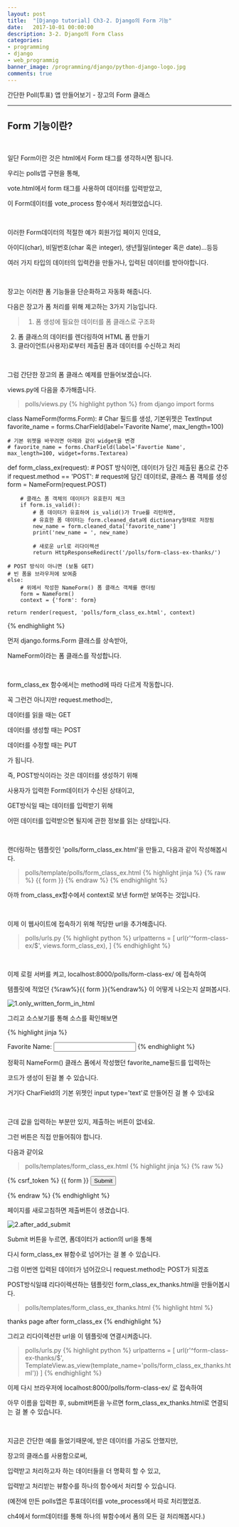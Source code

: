 ```yaml
---
layout: post
title:  "[Django tutorial] Ch3-2. Django의 Form 기능"
date:   2017-10-01 00:00:00
description: 3-2. Django의 Form Class
categories:
- programming
- django
- web_programmig
banner_image: /programming/django/python-django-logo.jpg
comments: true
---
```


간단한 Poll(투표) 앱 만들어보기 - 장고의 Form 클래스

---

## Form 기능이란?

<br>

일단 Form이란 것은 html에서 Form 태그를 생각하시면 됩니다.

우리는 polls앱 구현을 통해,

vote.html에서 form 태그를 사용하여 데이터를 입력받았고,

이 Form데이터를 vote_process 함수에서 처리했었습니다.

<br>

이러한 Form데이터의 적절한 예가 회원가입 페이지 인데요,

아이디(char), 비밀번호(char 혹은 integer), 생년월일(integer 혹은 date)...등등

여러 가지 타입의 데이터의 입력칸을 만들거나, 입력된 데이터를 받아야합니다.

<br>

장고는 이러한 폼 기능들을 단순화하고 자동화 해줍니다.

다음은 장고가 폼 처리를 위해 제고하는 3가지 기능입니다.

>1. 폼 생성에 필요한 데이터를 폼 클래스로 구조화
2. 폼 클래스의 데이터를 렌더링하여 HTML 폼 만들기
3. 클라이언트(사용자)로부터 제출된 폼과 데이터를 수신하고 처리

<br>

그럼 간단한 장고의 폼 클래스 예제를 만들어보겠습니다.

views.py에 다음을 추가해줍니다.

>polls/views.py
{% highlight python %}
from django import forms


class NameForm(forms.Form):
    # Char 필드를 생성, 기본위젯은 TextInput
    favorite_name = forms.CharField(label='Favorite Name', max_length=100)

    # 기본 위젯을 바꾸려면 아래와 같이 widget을 변경
    # favorite_name = forms.CharField(label='Favortie Name', max_length=100, widget=forms.Textarea)


def form_class_ex(request):
    # POST 방식이면, 데이터가 담긴 제출된 폼으로 간주
    if request.method == 'POST':
        # request에 담긴 데이터로, 클래스 폼 객체를 생성
        form = NameForm(request.POST)

        # 클래스 폼 객체의 데이터가 유효한지 체크
        if form.is_valid():
            # 폼 데이터가 유효하여 is_valid()가 True를 리턴하면,
            # 유효한 폼 데이터는 form.cleaned_data에 dictionary형태로 저장됨
            new_name = form.cleaned_data['favorite_name']
            print('new_name = ', new_name)

            # 새로운 url로 리다이렉션
            return HttpResponseRedirect('/polls/form-class-ex-thanks/')

    # POST 방식이 아니면 (보통 GET)
    # 빈 폼을 브라우저에 보여줌
    else:
        # 위에서 작성한 NameForm() 폼 클래스 객체를 랜더링
        form = NameForm()
        context = {'form': form}

    return render(request, 'polls/form_class_ex.html', context)
{% endhighlight %}

먼저 django.forms.Form 클래스를 상속받아,

NameForm이라는 폼 클래스를 작성합니다.

<br>

form_class_ex 함수에서는 method에 따라 다르게 작동합니다.

꼭 그런건 아니지만 request.method는,

데이터를 읽을 때는 GET

데이터를 생성할 때는 POST

데이터를 수정할 때는 PUT

가 됩니다.

즉, POST방식이라는 것은 데이터를 생성하기 위해

사용자가 입력한 Form데이터가 수신된 상태이고,

GET방식일 때는 데이터를 입력받기 위해

어떤 데이터를 입력받으면 될지에 관한 정보를 읽는 상태입니다.

<br>

랜더링하는 템플릿인 'polls/form_class_ex.html'을 만들고, 다음과 같이 작성해봅시다.

>polls/template/polls/form_class_ex.html
{% highlight jinja %}
{% raw %}
{{ form }}
{% endraw %}
{% endhighlight %}

아까 from_class_ex함수에서 context로 보낸 form만 보여주는 것입니다.

<br>

이제 이 웹사이트에 접속하기 위해 적당한 url을 추가해줍니다.

>polls/urls.py
{% highlight python %}
urlpatterns = [
    url(r'^form-class-ex/$', views.form_class_ex),
]
{% endhighlight %}

<br>

이제 로컬 서버를 켜고, localhost:8000/polls/form-class-ex/ 에 접속하여

템플릿에 적었던 {%raw%}{{ form }}{%endraw%} 이 어떻게 나오는지 살펴봅시다.

![1.only_written_form_in_html](https://lh3.googleusercontent.com/ZcYLFepPcG-9W-LhMRLZHvifvXHr846tP1F37Jbm4I0DmTncBvB0IE7On4aV7g0FvDeI-mr3lJj8d5KAC5JBZTRHg2Z1yc8-_5cqvnmvABrrZobeynalR8vKMVo7euFvg4jOSOG2CwyRUYnZhYdBcXbdBSYdm3_6jJATKX3tohhecLo_HTLvB_85AKhq0ZQ4xNpmIKN_QHy9q6_e6VzHysBcqV-qOtLXc4pjFWIBfQqRiUUuTkLatawNs5RaV-v6y5M5FKtcIzd4UMkxd9Y4ZyIHyfBcCYuhRWgH7fhzPg4TBnMcZLzEO4J7cfbfpWnZ6kVap4DwvH8FHFpIoY_agxxN9PfxdYRItGc3YcaP_DRLF35u33AFhDeoCloq2E7AUi4uP04bP5MZYuWtMVLBz43Y9E43cg_S0tH1WZDO-HVN7IV2QsuPzFJJC0xjGoVASKAeLNVWO95qopv1Fe-thUgazX87vUVDwxyADTJ6UhHLmD8b3-F0LHtfOz_dZvz2ZNl2lF3gFNHFasM_emJ5awiTLeNTJMS6QHdzqxvV2_mdFJxxqYDI0Zxk3EKADBQKqAtRsDgj6iRxc6_Wan124kbqFREKvRvkb3EeAz2cKA=w1208-h408-no)

그리고 소스보기를 통해 소스를 확인해보면

{% highlight jinja %}
<tr>
    <th>
        <label for="id_favorite_name">Favorite Name:</label>
    </th>
    <td>
        <input type="text" name="favorite_name" maxlength="100" id="id_favorite_name" required />
    </td>
</tr>
{% endhighlight %}

정확히 NameForm() 클래스 폼에서 작성했던 favorite_name필드를 입력하는

코드가 생성이 된걸 볼 수 있습니다.

거기다 CharField의 기본 위젯인 input type='text'로 만들어진 걸 볼 수 있네요

<br>

근데 값을 입력하는 부분만 있지, 제출하는 버튼이 없네요.

그런 버튼은 직접 만들어줘야 합니다.

다음과 같이요

>polls/templates/form_class_ex.html
{% highlight jinja %}
{% raw %}
<form action="/polls/form-class-ex/" method="POST">
    {% csrf_token %}
    {{ form }}
    <input type="submit" value="Submit" />
</form>
{% endraw %}
{% endhighlight %}

페이지를 새로고침하면 제출버튼이 생겼습니다.

![2.after_add_submit](https://lh3.googleusercontent.com/LtAFRs2ez1TIxSygZJ2cjW_JQA8ksZs-2BEVQxXLpBWla5eYcIjobcfK_2XOaEVt15Zr9b95MB88g9OQeLU3CnVA6Uw87HsggR6NGAkBIvclZSSTEdBusmLqd-OzimjwQvZBGiD-j5zSQkwOMR7x1Hpiu9sT4BnwTEtP56OtYM85FsbuuC8uHLjG_sTrRMUgVFw9doXEBuWXGuatrq4ogXBkXY1oRIXSVqt0evnDWYvR4AF11r-xMYiLcTjKU3V6EoT6-8K9Ja65KMAJei0ls6_hUmZCiy5nVR0_SKOu4i1Eb6Fl4j47xc75La0lNjKxZrCEAs-CntYortLPj5_imWGqroc0aPtU9_cZgYTxuenATbvzLNX_zNje2XMt7vPXfxc1PgB8VAvBeMjFG9_xr8YQZWP5lT8Lyt3jBonXnojKM5sM_9oNXn4t7YID-fIjX7RZqbGT2v5FTG_Ac3L4bL2xXF4LOdJHNltAEPAEBRkJWQPykGHYMyq9O-FYYXgZ2Rus1LhSc9VXxCA5IhZvtmAljrFHN04-0FD2aC2KUySBuxotEUGXaWdDSn8tFCrmIXIi1TOxgt-UNcy3fKgjIEFOV5Xw3v7QSmvuGPToDA=w942-h424-no)

Submit 버튼을 누르면, 폼데이터가 action의 url을 통해

다시 form_class_ex 뷰함수로 넘어가는 걸 볼 수 있습니다.

그럼 이번엔 입력된 데이터가 넘어갔으니 request.method는 POST가 되겠죠

POST방식일떄 리다이렉션하는 템플릿인 form_class_ex_thanks.html을 만들어봅시다.

>polls/templates/form_class_ex_thanks.html
{% highlight html %}
<!DOCTYPE html>
<html lang="en">
<head>
    <meta charset="UTF-8">
    <title>Title</title>
</head>
<body>
    thanks page after form_class_ex
</body>
</html>
{% endhighlight %}

그리고 리다이렉션한 url을 이 템플릿에 연결시켜줍니다.

>polls/urls.py
{% highlight python %}
urlpatterns = [
    url(r'^form-class-ex-thanks/$', TemplateView.as_view(template_name='polls/form_class_ex_thanks.html'))
]
{% endhighlight %}

이제 다시 브라우저에 localhost:8000/polls/form-class-ex/ 로 접속하여

아무 이름을 입력한 후, submit버튼을 누르면 form_class_ex_thanks.html로 연결되는 걸 볼 수 있습니다.

<br>

지금은 간단한 예를 들었기때문에, 받은 데이터를 가공도 안했지만,

장고의 클래스를 사용함으로써,

입력받고 처리하고자 하는 데이터들을 더 명확히 할 수 있고,

입력받고 처리받는 뷰함수를 하나의 함수에서 처리할 수 있습니다.

(예전에 만든 polls앱은 투표데이터를 vote_process에서 따로 처리했었죠.

ch4에서 form데이터를 통해 하나의 뷰함수에서 폼의 모든 걸 처리해봅시다.)